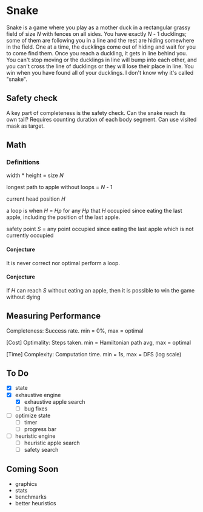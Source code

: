 # Snake
Snake is a game where you play as a mother duck in a rectangular grassy field of size *N* with fences on all sides. You have exactly *N* - 1 ducklings; some of them are following you in a line and the rest are hiding somewhere in the field. One at a time, the ducklings come out of hiding and wait for you to come find them. Once you reach a duckling, it gets in line behind you. You can't stop moving or the ducklings in line will bump into each other, and you can't cross the line of ducklings or they will lose their place in line. You win when you have found all of your ducklings. I don't know why it's called "snake".

## Safety check
A key part of completeness is the safety check. Can the snake reach its own tail? Requires counting duration of each body segment. Can use visited mask as target.

## Math
### Definitions
width * height = size *N*

longest path to apple without loops = *N* - 1

current head position *H*

a loop is when *H* = *Hp* for any *Hp* that *H* occupied since eating the last apple, including the position of the last apple.

safety point *S* = any point occupied since eating the last apple which is not currently occupied

#### Conjecture
It is never correct nor optimal perform a loop.

#### Conjecture
If *H* can reach *S* without eating an apple, then it is possible to win the game without dying


## Measuring Performance
Completeness: Success rate. min = 0%, max = optimal

[Cost] Optimality: Steps taken. min = Hamiltonian path avg, max = optimal

[Time] Complexity: Computation time. min = 1s, max = DFS (log scale)

## To Do
- [x] state
- [x] exhaustive engine
  - [x] exhaustive apple search
  - [ ] bug fixes
- [ ] optimize state
  - [ ] timer
  - [ ] progress bar
- [ ] heuristic engine
  - [ ] heuristic apple search
  - [ ] safety search

## Coming Soon
* graphics
* stats
* benchmarks
* better heuristics
